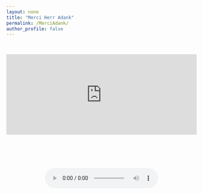 ```yaml
---
layout: none
title: "Merci Herr Adank"
permalink: /MerciAdank/
author_profile: false
---
```

<html lang="de-CH">
<head>
 <title>Merci Herr Adank</title>
 <style>
.responsive {
width: 100%;
height: 0;
padding-bottom: 56.25%;
position: relative;
}
.responsive iframe {
position: absolute;
width: 100%;
height: 75%;
}
 </style>
<!-- Global site tag (gtag.js) - Google Analytics -->
<script async src="https://www.googletagmanager.com/gtag/js?id=UA-157295670-1"></script>
<script>
  window.dataLayer = window.dataLayer || [];
  function gtag(){dataLayer.push(arguments);}
  gtag('js', new Date());

  gtag('config', 'UA-157295670-1');
</script>
<br>
<div class="responsive">
<iframe with="560" height="315" src="https://www.youtube.com/embed/jiBmHjh_Ueo?rel=0" frameborder="0" allow="accelerometer; autoplay; encrypted-media; gyroscope; picture-in-picture" allowfullscreen></iframe>
</div>
<br>
<center><audio controls>
  <source src="/files/neuland 9s.wav" type="audio/wav">
Your browser does not support the audio element.
</audio></center>
<br>
